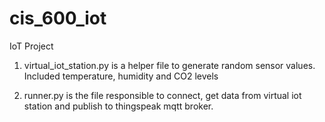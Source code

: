 # cis_600_iot
IoT Project

1. virtual_iot_station.py is a helper file to generate random sensor values. Included temperature, humidity and CO2 levels

2. runner.py is the file responsible to connect, get data from virtual iot station and publish to thingspeak mqtt broker.


